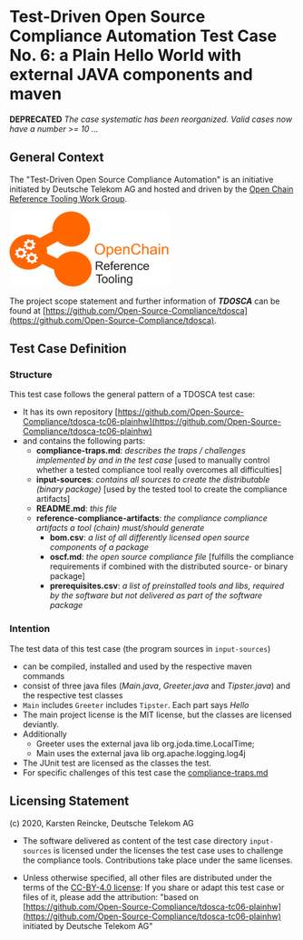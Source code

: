 # Test-Driven Open Source Compliance Automation Test Case No. 6: a Plain Hello World with external JAVA components and maven

**DEPRECATED** *The case systematic has been reorganized. Valid cases now have a number >= 10 ...*

## General Context
The "Test-Driven Open Source Compliance Automation" is an initiative initiated by Deutsche Telekom AG and hosted and driven by the [Open Chain Reference Tooling Work Group](http://oss-compliance-tooling.org/).

![openchain-reference-tooling-work-group-logo.png](img/logo.png)

The project scope statement and further information of ***TDOSCA*** can be found at [https://github.com/Open-Source-Compliance/tdosca](https://github.com/Open-Source-Compliance/tdosca).

## Test Case Definition

### Structure

This test case follows the general pattern of a TDOSCA test case:
* It has its own repository [https://github.com/Open-Source-Compliance/tdosca-tc06-plainhw](https://github.com/Open-Source-Compliance/tdosca-tc06-plainhw)
* and contains the following parts:
  - **compliance-traps.md**: *describes the traps / challenges implemented by and in the test case* [used to manually control whether a tested compliance tool really overcomes all difficulties]
  - **input-sources**: *contains all sources to create the distributable (binary package)* [used by the tested tool to create the compliance artifacts]
  - **README.md**: *this file*
  - **reference-compliance-artifacts**: *the compliance compliance artifacts a tool (chain) must/should generate*
    - **bom.csv**: *a list of all differently licensed open source components of a package*
    - **oscf.md**: *the open source compliance file* [fulfills the compliance requirements if combined with the distributed source- or binary package]
    - **prerequisites.csv**: *a list of preinstalled tools and libs, required by the software but not delivered as part of the software package*

### Intention

The test data of this test case (the program sources in ``input-sources``)

* can be compiled, installed and used by the respective maven commands
* consist of three java files (*Main.java*, *Greeter.java* and *Tipster.java*) and the respective test classes
* ``Main`` includes ``Greeter`` includes ``Tipster``. Each part says *Hello*
* The main project license is the MIT license, but the classes are licensed deviantly.
* Additionally
  - Greeter uses the external java lib org.joda.time.LocalTime;
  - Main uses the external java lib org.apache.logging.log4j
* The JUnit test are licensed as the classes the test.
* For specific challenges of this test case the [compliance-traps.md](compliance-traps.md)

## Licensing Statement

(c) 2020, Karsten Reincke, Deutsche Telekom AG

* The software delivered as content of the test case directory ``input-sources`` is licensed under the licenses the test case uses to challenge the compliance tools. Contributions take place under the same licenses.

* Unless otherwise specified, all other files are distributed under the terms of the [CC-BY-4.0 license](https://creativecommons.org/licenses/by/4.0/): If you share or adapt this test case or files of it, please add the attribution: "based on [https://github.com/Open-Source-Compliance/tdosca-tc06-plainhw](https://github.com/Open-Source-Compliance/tdosca-tc06-plainhw) initiated by Deutsche Telekom AG"
